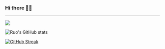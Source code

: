 ### Hi there 👋🏻
---------------------------
![](https://komarev.com/ghpvc/?username=ruo2019&color=9d33e8)

![Ruo's GitHub stats](https://github-readme-stats.vercel.app/api?username=ruo2019&show_icons=true&count_private=true&theme=synthwave&border_radius=50)


[![GitHub Streak](https://github-readme-streak-stats.herokuapp.com/?user=ruo2019&theme=jolly)](https://git.io/streak-stats&border_radius=50)
